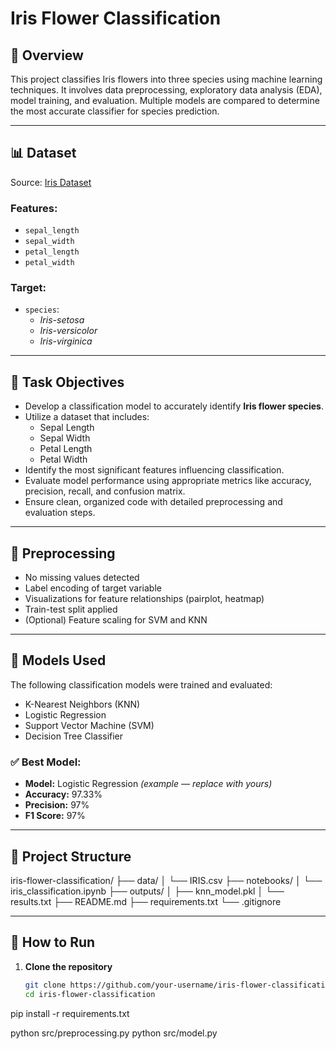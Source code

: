 #  Iris Flower Classification

## 📄 Overview  
This project classifies Iris flowers into three species using machine learning techniques. It involves data preprocessing, exploratory data analysis (EDA), model training, and evaluation. Multiple models are compared to determine the most accurate classifier for species prediction.

---

## 📊 Dataset  
Source: [Iris Dataset ](https://www.kaggle.com/datasets/arshid/iris-flower-dataset)

### Features:
- `sepal_length`
- `sepal_width`
- `petal_length`
- `petal_width`

### Target:
- `species`: 
  - *Iris-setosa*
  - *Iris-versicolor*
  - *Iris-virginica*

---
## 📌 Task Objectives

- Develop a classification model to accurately identify **Iris flower species**.
- Utilize a dataset that includes:
  - Sepal Length
  - Sepal Width
  - Petal Length
  - Petal Width
- Identify the most significant features influencing classification.
- Evaluate model performance using appropriate metrics like accuracy, precision, recall, and confusion matrix.
- Ensure clean, organized code with detailed preprocessing and evaluation steps.

---

## 🔧 Preprocessing  
- No missing values detected  
- Label encoding of target variable  
- Visualizations for feature relationships (pairplot, heatmap)  
- Train-test split applied  
- (Optional) Feature scaling for SVM and KNN  

---

## 🤖 Models Used  
The following classification models were trained and evaluated:
- K-Nearest Neighbors (KNN)  
- Logistic Regression  
- Support Vector Machine (SVM)  
- Decision Tree Classifier  

### ✅ Best Model:  
- **Model:** Logistic Regression *(example — replace with yours)*  
- **Accuracy:** 97.33%  
- **Precision:** 97%  
- **F1 Score:** 97%

---

## 📂 Project Structure  

iris-flower-classification/
├── data/
│   └── IRIS.csv
├── notebooks/
│   └── iris_classification.ipynb
├── outputs/
│   ├── knn_model.pkl
│   └── results.txt
├── README.md
├── requirements.txt
└── .gitignore


---

## 🚀 How to Run  

1. **Clone the repository**
   ```bash
   git clone https://github.com/your-username/iris-flower-classification.git
   cd iris-flower-classification
pip install -r requirements.txt

python src/preprocessing.py
python src/model.py
